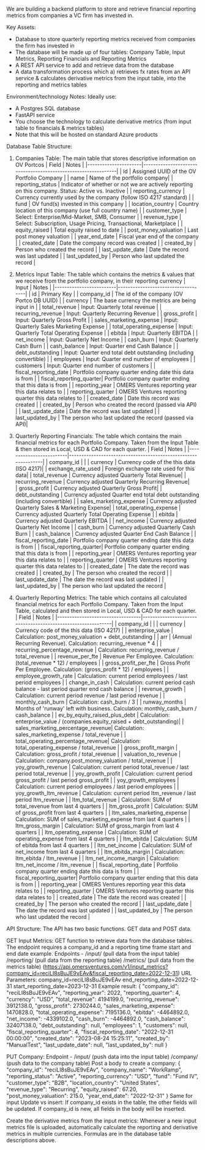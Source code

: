 We are building a backend platform to store and retrieve financial reporting metrics from companies a VC firm has invested in.

Key Assets:
- Database to store quarterly reporting metrics received from companies the firm has invested in
- The database will be made up of four tables: Company Table, Input Metrics, Reporting Financials and Reporting Metrics
- A REST API service to add and retrieve data from the database
- A data transformation process which a) retrieves fx rates from an API service & calculates derivative metrics from the input table, into the reporting and metrics tables

Environment/technology Notes:
Ideally use:
- A Postgres SQL database
- FastAPI service
- You choose the technology to calculate derivative metrics (from input table to financials & metrics tables)
- Note that this will be hosted on standard Azure products

Database Table Structure:

1. Companies Table:
The main table that stores descriptive information on OV Portcos
| Field                | Notes                                                         |
|----------------------|---------------------------------------------------------------|
| id                   | Assigned UUID of the OV Portfolio Company |
| name                 | Name of the portfolio company|
| reporting_status     | Indicator of whether or not we are actively reporting on this company. Status: Active vs. Inactive |
| reporting_currency   | Currency currently used by the company (follow ISO 4217 standard) |
| fund                 | OV fund(s) invested in this company |
| location_country     | Country location of this company (use full country name) |
| customer_type        | Select: Enterprise/Mid-Market, SMB, Consumer |
| revenue_type         | Select: Subscription, Usage Pricing, Transactional, Marketplace |
| equity_raised        | Total equity raised to date |
| post_money_valuation | Last post money valuation |
| year_end_date        | Fiscal year end of the company |
| created_date         | Date the company record was created |
| created_by           | Person who created the record |
| last_update_date     | Date the record was last updated |
| last_updated_by      | Person who last updated the record |

2. Metrics Input Table:
The table which contains the metrics & values that we receive from the portfolio company, in their reporting currency
| Input                   | Notes                              |
|-------------------------|------------------------------------|
| id                      | Primary Key |
| company_id              | The id of the company (OV Portco DB UUID) |
| currency                | The base currency the metrics are being input in |
| total_revenue           | Input: Quarterly total revenue |
| recurring_revenue       | Input: Quarterly Recurring Revenue |
| gross_profit            | Input: Quarterly Gross Profit |
| sales_marketing_expense | Input: Quarterly Sales Marketing Expense |
| total_operating_expense | Input: Quarterly Total Operating Expense |
| ebitda                  | Input: Quarterly EBITDA |
| net_income              | Input: Quarterly Net Income |
| cash_burn               | Input: Quarterly Cash Burn |
| cash_balance            | Input: Quarter end Cash Balance |
| debt_outstanding        | Input: Quarter end total debt outstanding (including convertible) |
| employees               | Input: Quarter end number of employees |
| customers               | Input: Quarter end number of customers |
| fiscal_reporting_date   | Portfolio company quarter ending date this data is from |
| fiscal_reporting_quarter| Portfolio company quarter ending that this data is from |
| reporting_year          | OMERS Ventures reporting year this data relates to |
| reporting_quarter       | OMERS Ventures reporting quarter this data relates to |
| created_date            | Date this record was created |
| created_by              | Person who created the record (passed via API) |
| last_update_date        | Date the record was last updated |
| last_updated_by         | The person who last updated the record (passed via API)|

3. Quarterly Reporting Financials:
The table which contains the main financial metrics for each Portfolio Company. Taken from the Input Table & then stored in Local, USD & CAD for each quarter.
| Field                   | Notes                                                         |
|-------------------------|---------------------------------------------------------------|
| company_id              |                                    |
| currency                | Currency code of the this data (ISO 4217)|
| exchange_rate_used      | Foreign exchange rate used for this data|
| total_revenue           | Currency adjusted Quarterly Total Revenue|
| recurring_revenue       | Currency adjusted Quarterly Recurring Revenue|                                                              
| gross_profit            | Currency adjusted Quarterly Gross Profit|
| debt_outstanding        | Currency adjusted Quarter end total debt outstanding (including convertible) |
| sales_marketing_expense | Currency adjusted Quarterly Sales & Marketing Expense|
| total_operating_expense | Currency adjusted Quarterly Total Operating Expense |
| ebitda                  | Currency adjusted Quarterly EBITDA |
| net_income              | Currency adjusted Quarterly Net Income |
| cash_burn               | Currency adjusted Quarterly Cash Burn |
| cash_balance            | Currency adjusted Quarter End Cash Balance |
| fiscal_reporting_date   | Portfolio company quarter ending date this data is from |
| fiscal_reporting_quarter| Portfolio company quarter ending that this data is from |
| reporting_year          | OMERS Ventures reporting year this data relates to |
| reporting_quarter       | OMERS Ventures reporting quarter this data relates to |
| created_date            | The date the record was created |
| created_by              | The person who created the record |
| last_update_date        | The date the record was last updated |
| last_updated_by         | The person who last updated the record |

4. Quarterly Reporting Metrics:
The table which contains all calculated financial metrics for each Portfolio Company. Taken from the Input Table, calculated and then stored in Local, USD & CAD for each quarter.
| Field                            | Notes                                                       |
|----------------------------------|-------------------------------------------------------------|
| company_id                        |                                           |
| currency                          | Currency code of the this data (ISO 4217) |
| enterprise_value                  | Calculation: post_money_valuation + debt_outstanding |
| arr                               | (Annual Recurring Revenue). Calculation: recurring_revenue * 4 |
| recurring_percentage_revenue      | Calculation: recurring_revenue / total_revenue |
| revenue_per_fte                   | Revenue Per Employee. Calculation: (total_revenue * 12) / employees |
| gross_profit_per_fte              | Gross Profit Per Employee. Calculation: (gross_profit * 12) / employees |
| employee_growth_rate              | Calculation: current period employees / last period employees |
| change_in_cash                    | Calculation: current period cash balance - last period quarter end cash balance |
| revenue_growth                    | Calculation: current period revenue / last period revenue |
| monthly_cash_burn                 | Calculation: cash_burn / 3 |
| runway_months                     | Months of 'runway' left with business. Calculation: monthly_cash_burn / cash_balance |
| ev_by_equity_raised_plus_debt     | Calculation: enterprise_value / (companies.equity_raised + debt_outstanding)|
| sales_marketing_percentage_revenue| Calculation: sales_marketing_expense / total_revenue |
| total_operating_percentage_revenue| Calculation: total_operating_expense / total_revenue |
| gross_profit_margin               | Calculation: gross_profit / total_revenue |
| valuation_to_revenue              | Calculation: company.post_money_valuation / total_revenue |
| yoy_growth_revenue                | Calculation: current period total_revenue / last period total_revenue |
| yoy_growth_profit                 | Calculation: current period gross_profit / last period gross_profit |
| yoy_growth_employees              | Calculation: current period employees / last period employees |
| yoy_growth_ltm_revenue            | Calculation: current period ltm_revenue / last period ltm_revenue |
| ltm_total_revenue                 | Calculation: SUM of total_revenue from last 4 quarters |
| ltm_gross_profit                  | Calculation: SUM of gross_profit from last 4 quarters |
| ltm_sales_marketing_expense       | Calculation: SUM of sales_marketing_expense from last 4 quarters |
| ltm_gross_margin                  | Calculation: SUM of gross_margin from last 4 quarters |
| ltm_operating_expense             | Calculation: SUM of operating_expense from last 4 quarters |
| ltm_ebitda                        | Calculation: SUM of ebitda from last 4 quarters |
| ltm_net_income                    | Calculation: SUM of net_income from last 4 quarters |
| ltm_ebitda_margin                 | Calculation: ltm_ebitda / ltm_revenue |
| ltm_net_income_margin             | Calculation: ltm_net_income / ltm_revenue |
| fiscal_reporting_date   | Portfolio company quarter ending date this data is from |
| fiscal_reporting_quarter| Portfolio company quarter ending that this data is from |
| reporting_year                    | OMERS Ventures reporting year this data relates to |
| reporting_quarter                 | OMERS Ventures reporting quarter this data relates to |
| created_date                      | The date the record was created |
| created_by                        | The person who created the record |
| last_update_date                  | The date the record was last updated |
| last_updated_by                   | The person who last updated the record |

API Structure:
The API has two basic functions. GET data and POST data.

GET Input Metrics:
GET function to retrieve data from the database tables.
The endpoint requires a company_id and a reporting time frame start and end date example.
Endpoints -
/input/ (pull data from the input table)
/reporting/ (pull data from the reporting table)
/metrics/ (pull data from the metrics table)
(https://api.omersventures.com/v1/input_metrics?company_id=reciLI8sBuJE9vEAv&fiscal_reporting_date=2022-12-31)
URL Parameters:
    company_id=reciLI8sBuJE9vEAv
    end_reporting_date=2022-12-31
    start_reporting_date=2023-12-31
Example result:
{
    "company_id": "reciLI8sBuJE9vEAv",
    "reporting_year": 2022,
    "reporting_quarter": 4,
    "currency": "USD",
    "total_revenue": 4194199.0,
    "recurring_revenue": 3912138.0,
    "gross_profit": 2730244.0,
    "sales_marketing_expense": 1470828.0,
    "total_operating_expense": 7195136.0,
    "ebitda": -4464892.0,
    "net_income": -4339102.0,
    "cash_burn": -4464892.0,
    "cash_balance": 32407138.0,
    "debt_outstanding": null,
    "employees": 1,
    "customers": null,
    "fiscal_reporting_quarter": 4,
    "fiscal_reporting_date": "2022-12-31 00:00:00",
    "created_date": "2023-08-24 15:25:11",
    "created_by": "ManualTest",
    "last_update_date": null,
    "last_updated_by": null
}

PUT Company:
Endpoint -
/input/ (push data into the input table)
/company/ (push data to the company table)
Post a body to create a company:
{
  "company_id": "reciLI8sBuJE9vEAv",
  "company_name": "WorkRamp",
  "reporting_status": "Active",
  "reporting_currency": "USD",
  "fund": "Fund IV",
  "customer_type": "B2B",
  "location_country": "United States",
  "revenue_type": "Recurring",
  "equity_raised": 67.20,
  "post_money_valuation": 215.0,
  "year_end_date": "2022-12-31"
}
Same for input
Update vs insert:
If company_id exists in the table, the other fields will be updated.
If company_id is new, all fields in the body will be inserted.

Create the derivative metrics from the input metrics:
Whenever a new input metrics file is uploaded, automatically calculate the reporting and derivative metrics in multiple currencies.
Formulas are in the database table descriptions above.